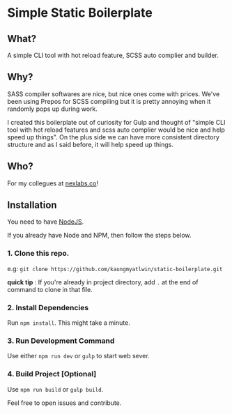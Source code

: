 # Simple Static Boilerplate

## What?

A simple CLI tool with hot reload feature, SCSS auto complier and builder.

## Why?

SASS compiler softwares are nice, but nice ones come with prices. We've been using Prepos for SCSS compiling but it is pretty annoying when it randomly pops up during work.

I created this boilerplate out of curiosity for Gulp and thought of "simple CLI tool with hot reload features and scss auto complier would be nice and help speed up things". On the plus side we can have more consistent directory structure and as I said before, it will help speed up things.

## Who?

For my collegues at [nexlabs.co](http://nexlabs.co)!

## Installation

You need to have [NodeJS](https://nodejs.org/en/).

If you already have Node and NPM, then follow the steps below.

### 1. Clone this repo.
e.g: `git clone https://github.com/kaungmyatlwin/static-boilerplate.git`

**quick tip** : If you're already in project directory, add `.` at the end of command to clone in that file.

### 2. Install Dependencies
Run `npm install`. This might take a minute.

### 3. Run Development Command

Use either `npm run dev` or `gulp` to start web sever.

### 4. Build Project [Optional]

Use `npm run build` or `gulp build`.

Feel free to open issues and contribute.